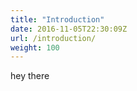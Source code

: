 ```yaml
---
title: "Introduction"
date: 2016-11-05T22:30:09Z
url: /introduction/
weight: 100
---
```


hey there

